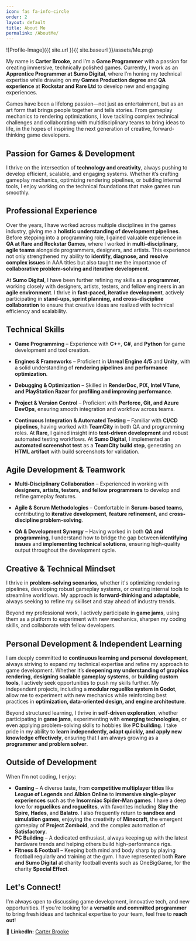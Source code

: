 ```yaml
---
icon: fas fa-info-circle
order: 2
layout: default
title: About Me
permalink: /AboutMe/
---
```


![Profile-Image]({{ site.url }}{{ site.baseurl }}/assets/Me.png)

My name is **Carter Brooke**, and I’m a **Game Programmer** with a passion for creating immersive, technically polished games. Currently, I work as an **Apprentice Programmer at Sumo Digital**, where I’m honing my technical expertise while drawing on my **Games Production degree** and **QA experience** at **Rockstar and Rare Ltd** to develop new and engaging experiences.

Games have been a lifelong passion—not just as entertainment, but as an art form that brings people together and tells stories. From gameplay mechanics to rendering optimizations, I love tackling complex technical challenges and collaborating with multidisciplinary teams to bring ideas to life, in the hopes of inspiring the next generation of creative, forward-thinking game developers.  

## Passion for Games & Development  

I thrive on the intersection of **technology and creativity**, always pushing to develop efficient, scalable, and engaging systems. Whether it’s crafting gameplay mechanics, optimizing rendering pipelines, or building internal tools, I enjoy working on the technical foundations that make games run smoothly.  

## Professional Experience  

Over the years, I have worked across multiple disciplines in the games industry, giving me a **holistic understanding of development pipelines**. Before stepping into a programming role, I gained valuable experience in **QA at Rare and Rockstar Games**, where I worked in **multi-disciplinary, agile teams** alongside programmers, designers, and artists. This experience not only strengthened my ability to **identify, diagnose, and resolve complex issues** in AAA titles but also taught me the importance of **collaborative problem-solving and iterative development**.  

At **Sumo Digital**, I have been further refining my skills as a **programmer**, working closely with designers, artists, testers, and fellow engineers in an **agile environment**. I thrive in **fast-paced, iterative development**, actively participating in **stand-ups, sprint planning, and cross-discipline collaboration** to ensure that creative ideas are realized with technical efficiency and scalability.  

## Technical Skills  

- **Game Programming** – Experience with **C++**, **C#**, and **Python** for game development and tool creation.  

- **Engines & Frameworks** – Proficient in **Unreal Engine 4/5** and **Unity**, with a solid understanding of **rendering pipelines** and **performance optimization**.  

- **Debugging & Optimization** – Skilled in **RenderDoc, PIX, Intel VTune, and PlayStation Razor** for **profiling and improving performance**.  

- **Project & Version Control** – Proficient with **Perforce, Git, and Azure DevOps**, ensuring smooth integration and workflow across teams.  

- **Continuous Integration & Automated Testing** – Familiar with **CI/CD pipelines**, having worked with **TeamCity** in both QA and programming roles. At **Rare**, I gained insight into **test-driven development** and robust automated testing workflows. At **Sumo Digital**, I implemented an **automated screenshot test** as a **TeamCity build step**, generating an **HTML artifact** with build screenshots for validation.  

## Agile Development & Teamwork  

- **Multi-Disciplinary Collaboration** – Experienced in working with **designers, artists, testers, and fellow programmers** to develop and refine gameplay features.  

- **Agile & Scrum Methodologies** – Comfortable in **Scrum-based teams**, contributing to **iterative development**, **feature refinement**, and **cross-discipline problem-solving**.  

- **QA & Development Synergy** – Having worked in both **QA and programming**, I understand how to bridge the gap between **identifying issues** and **implementing technical solutions**, ensuring high-quality output throughout the development cycle.  

## Creative & Technical Mindset  

I thrive in **problem-solving scenarios**, whether it's optimizing rendering pipelines, developing robust gameplay systems, or creating internal tools to streamline workflows. My approach is **forward-thinking and adaptable**, always seeking to refine my skillset and stay ahead of industry trends.  

Beyond my professional work, I actively participate in **game jams**, using them as a platform to experiment with new mechanics, sharpen my coding skills, and collaborate with fellow developers.  

## Personal Development & Independent Learning  

I am deeply committed to **continuous learning and personal development**, always striving to expand my technical expertise and refine my approach to game development. Whether it’s **deepening my understanding of graphics rendering**, **designing scalable gameplay systems**, or **building custom tools**, I actively seek opportunities to push my skills further. My independent projects, including a **modular roguelike system in Godot**, allow me to experiment with new mechanics while reinforcing best practices in **optimization, data-oriented design, and engine architecture**.  

Beyond structured learning, I thrive in **self-driven exploration**, whether participating in **game jams**, experimenting with **emerging technologies**, or even applying problem-solving skills to hobbies like **PC building**. I take pride in my ability to **learn independently, adapt quickly, and apply new knowledge effectively**, ensuring that I am always growing as a **programmer and problem solver**.

## Outside of Development  

When I’m not coding, I enjoy:  
- **Gaming** – A diverse taste, from **competitive multiplayer titles** like **League of Legends** and **Albion Online** to **immersive single-player experiences** such as the **Insomniac Spider-Man games**. I have a deep love for **roguelikes and roguelites**, with favorites including **Slay the Spire**, **Hades**, and **Balatro**. I also frequently return to **sandbox and simulation games**, enjoying the creativity of **Minecraft**, the emergent gameplay of **Project Zomboid**, and the complex automation of **Satisfactory**.
- **PC Building** – A dedicated enthusiast, always keeping up with the latest hardware trends and helping others build high-performance rigs.  
- **Fitness & Football** – Keeping both mind and body sharp by playing football regularly and training at the gym. I have represented both **Rare and Sumo Digital** at charity football events such as OneBigGame, for the charity **Special Effect**. 

## Let's Connect!  

I'm always open to discussing game development, innovative tech, and new opportunities. If you're looking for a **versatile and committed programmer** to bring fresh ideas and technical expertise to your team, feel free to **reach out**!  

💼 **LinkedIn:** [Carter Brooke](https://www.linkedin.com/in/carter-brooke/)